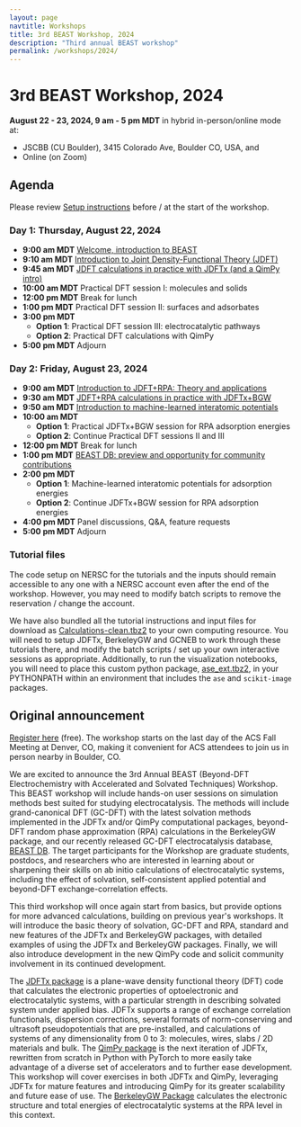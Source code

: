 ```yaml
---
layout: page
navtitle: Workshops
title: 3rd BEAST Workshop, 2024
description: "Third annual BEAST workshop"
permalink: /workshops/2024/
---
```


# 3rd BEAST Workshop, 2024

<b>August 22 - 23, 2024, 9 am - 5 pm MDT</b> in hybrid in-person/online mode at:

+ JSCBB (CU Boulder), 3415 Colorado Ave, Boulder CO, USA, and
+ Online (on Zoom)

## Agenda

Please review [Setup instructions](setup) before / at the start of the workshop.

### Day 1: Thursday, August 22, 2024

+ **9:00 am MDT** [Welcome, introduction to BEAST](beast.pdf)
+ **9:10 am MDT** [Introduction to Joint Density-Functional Theory (JDFT)](jdft.pdf)
+ **9:45 am MDT** [JDFT calculations in practice with JDFTx (and a QimPy intro)](jdftx.pdf)
+ **10:00 am MDT** Practical DFT session I: molecules and solids
+ **12:00 pm MDT** Break for lunch
+ **1:00 pm MDT**  Practical DFT session II: surfaces and adsorbates
+ **3:00 pm MDT**
   - **Option 1**:  Practical DFT session III: electrocatalytic pathways
   - **Option 2**:  Practical DFT calculations with QimPy
+ **5:00 pm MDT** Adjourn

### Day 2: Friday, August 23, 2024

+ **9:00 am MDT** [Introduction to JDFT+RPA: Theory and applications](rpa.pdf)
+ **9:30 am MDT** [JDFT+RPA calculations in practice with JDFTx+BGW](jdftx-bgw.pdf)
+ **9:50 am MDT** [Introduction to machine-learned interatomic potentials](mlip.pdf)
+ **10:00 am MDT**
   - **Option 1**: Practical JDFTx+BGW session for RPA adsorption energies
   - **Option 2**: Continue Practical DFT sessions II and III
+ **12:00 pm MDT** Break for lunch
+ **1:00 pm MDT** [BEAST DB: preview and opportunity for community contributions](beastdb.pdf)
+ **2:00 pm MDT** 
   - **Option 1**: Machine-learned interatomic potentials for adsorption energies
   - **Option 2**: Continue JDFTx+BGW session for RPA adsorption energies
+ **4:00 pm MDT** Panel discussions, Q&amp;A, feature requests
+ **5:00 pm MDT** Adjourn 

### Tutorial files

The code setup on NERSC for the tutorials and the inputs should remain accessible
to any one with a NERSC account even after the end of the workshop.
However, you may need to modify batch scripts to remove the reservation / change the account.

We have also bundled all the tutorial instructions and input files for download as
[Calculations-clean.tbz2](Calculations-clean.tbz2) to your own computing resource.
You will need to setup JDFTx, BerkeleyGW and GCNEB to work through these tutorials there,
and modify the batch scripts / set up your own interactive sessions as appropriate.
Additionally, to run the visualization notebooks, you will need to place
this custom python package, [ase_ext.tbz2](ase_ext.tbz2), in your PYTHONPATH
within an environment that includes the `ase` and `scikit-image` packages.

## Original announcement

[Register here](https://forms.gle/ydLz6Fu7Qpfb7ysW9) (free).
The workshop starts on the last day of the ACS Fall Meeting at Denver, CO, making it convenient for ACS attendees to join us in person nearby in Boulder, CO.

We are excited to announce the 3rd Annual BEAST (Beyond-DFT Electrochemistry with Accelerated and Solvated Techniques) Workshop.
This BEAST workshop will include hands-on user sessions on simulation methods best suited for studying electrocatalysis.
The methods will include grand-canonical DFT (GC-DFT) with the latest solvation methods implemented in the JDFTx and/or QimPy computational packages, beyond-DFT random phase approximation (RPA) calculations in the BerkeleyGW package, and our recently released GC-DFT electrocatalysis database, [BEAST DB](https://beastdb.nrel.gov).
The target participants for the Workshop are graduate students, postdocs, and researchers who are interested in learning about or sharpening their skills on ab initio calculations of electrocatalytic systems, including the effect of solvation, self-consistent applied potential and beyond-DFT exchange-correlation effects.

This third workshop will once again start from basics, but provide options for more advanced calculations, building on previous year's workshops. 
It will introduce the basic theory of solvation, GC-DFT and RPA, standard and new features of the JDFTx and BerkeleyGW packages, with detailed examples of using the JDFTx and BerkeleyGW packages.
Finally, we will also introduce development in the new QimPy code and solicit community involvement in its continued development.

The [JDFTx package](https://jdftx.org) is a plane-wave density functional theory (DFT) code that calculates the electronic properties of optoelectronic and electrocatalytic systems, with a particular strength in describing solvated system under applied bias. JDFTx supports a range of exchange correlation functionals, dispersion corrections, several formats of norm-conserving and ultrasoft pseudopotentials that are pre-installed, and calculations of systems of any dimensionality from 0 to 3: molecules, wires, slabs / 2D materials and bulk.
The [QimPy package](https://qimpy.org) is the next iteration of JDFTx, rewritten from scratch in Python with PyTorch to more easily take advantage of a diverse set of accelerators and to further ease development. 
This workshop will cover exercises in both JDFTx and QimPy, leveraging JDFTx for mature features and introducing QimPy for its greater scalability and future ease of use.
The [BerkeleyGW Package](https://berkeleygw.org) calculates the electronic structure and total energies of electrocatalytic systems at the RPA level in this context.
